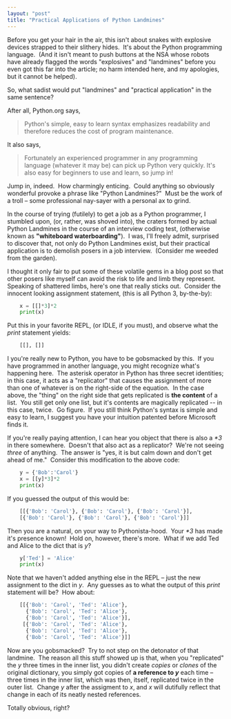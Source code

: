 ```yaml
---
layout: "post"
title: "Practical Applications of Python Landmines"
---
```


Before you get your hair in the air, this isn't about snakes with explosive devices strapped to their slithery hides.&nbsp; It's about the Python programming language.&nbsp; (And it isn't meant to push buttons at the NSA whose robots have already flagged the words "explosives" and "landmines" before you even got this far into the article; no harm intended here, and my apologies, but it cannot be helped).

So, what sadist would put "landmines" and "practical application" in the same sentence?

After all, Python.org says,

> Python's simple, easy to learn syntax emphasizes readability and therefore reduces the cost of program maintenance.

It also says,

> Fortunately an experienced programmer in any programming language (whatever it may be) can pick up Python very quickly. It's also easy for beginners to use and learn, so jump in!

Jump in, indeed.&nbsp; How charmingly enticing.&nbsp; Could anything so obviously wonderful provoke a phrase like "Python Landmines?"&nbsp; Must be the work of a troll &ndash; some professional nay-sayer with a personal ax to grind.

In the course of trying (futilely) to get a job as a Python programmer, I stumbled upon, (or, rather, was shoved into), the craters formed by actual Python Landmines in the course of an interview coding test, (otherwise known as **"whiteboard waterboarding"**).&nbsp; I was, I'll freely admit, surprised to discover that, not only do Python Landmines exist, but their practical application is to demolish posers in a job interview.&nbsp; (Consider me weeded from the garden).

I thought it only fair to put some of these volatile gems in a blog post so that other posers like myself can avoid the risk to life and limb they represent.&nbsp; Speaking of shattered limbs, here's one that really sticks out.&nbsp; Consider the innocent looking assignment statement, (this is all Python 3, by-the-by):

```python
    x = [[]*3]*2
    print(x)
```
Put this in your favorite REPL, (or IDLE, if you must), and observe what the _print_ statement yields:

```python
    [[], []]
```
I you're really new to Python, you have to be gobsmacked by this.&nbsp;  If you have programmed in another language, you might recognize what's happening here.&nbsp; The asterisk operator in Python has three secret identities; in this case, it acts as a "replicator" that causes the assignment of more than one of whatever is on the right-side of the equation.&nbsp; In the case above, the "thing" on the right side that gets replicated is **the content** of a list.&nbsp; You still get only one list, but it's contents are magically replicated -- in this case, twice.&nbsp; Go figure.&nbsp; If you still think Python's syntax is simple and easy to learn, I suggest you have your intuition patented before Microsoft finds it.

If you're really paying attention, I can hear you object that there is also a _\*3_ in there somewhere.&nbsp; Doesn't that also act as a replicator?&nbsp; We're not seeing _three_ of anything.&nbsp; The answer is "yes, it is but calm down and don't get ahead of me."&nbsp; Consider this modification to the above code:

```python
    y = {'Bob':'Carol'}
    x = [[y]*3]*2
    print(x)
```
If you guessed the output of this would be:
```python
    [[{'Bob': 'Carol'}, {'Bob': 'Carol'}, {'Bob': 'Carol'}], 
	[{'Bob': 'Carol'}, {'Bob': 'Carol'}, {'Bob': 'Carol'}]]
```
Then you are a natural, on your way to Pythonista-hood.&nbsp; Your _\*3_ has made it's presence known!&nbsp; Hold on, however, there's more.&nbsp; What if we add Ted and Alice to the dict that is _y_?

```python
    y['Ted'] = 'Alice'
    print(x)
```
Note that we haven't added anything else in the REPL &ndash; just the new assignment to the dict in _y_.&nbsp;
Any guesses as to what the output of this _print_ statement will be?&nbsp; How about:
```python
    [[{'Bob': 'Carol', 'Ted': 'Alice'}, 
      {'Bob': 'Carol', 'Ted': 'Alice'}, 
      {'Bob': 'Carol', 'Ted': 'Alice'}], 
     [{'Bob': 'Carol', 'Ted': 'Alice'},
      {'Bob': 'Carol', 'Ted': 'Alice'}, 
      {'Bob': 'Carol', 'Ted': 'Alice'}]]
```
Now are you gobsmacked?&nbsp; Try to not step on the detonator of that landmine.&nbsp;
The reason all this stuff showed up is that, when you "replicated" the _y_ three times in the inner list, 
you didn't create *copies* or *clones* of the original dictionary, you simply got copies of **a reference to _y_** each time &ndash; 
three times in the inner list, which was then, itself, replicated twice in the outer list.&nbsp; 
Change _y_ after the assigment to _x_, and _x_ will dutifully reflect that change in each of its neatly nested references.&nbsp;

Totally obvious, right?


